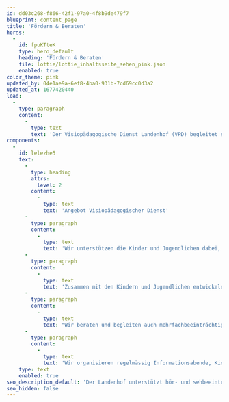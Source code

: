 ```yaml
---
id: dd03c268-f866-42f1-97a0-4f8b9de479f7
blueprint: content_page
title: 'Fördern & Beraten'
heros:
  -
    id: fpuKTteK
    type: hero_default
    heading: 'Fördern & Beraten'
    file: lottie/lottie_inhaltsseite_sehen_pink.json
    enabled: true
color_theme: pink
updated_by: 04e1ae9a-6ef8-4ba0-931b-7cd69cc0d3a2
updated_at: 1677420440
lead:
  -
    type: paragraph
    content:
      -
        type: text
        text: 'Der Visiopädagogische Dienst Landenhof (VPD) begleitet sehbeeinträchtigte Kinder, Jugendliche und deren Umfeld vom Zeitpunkt der Diagnose – also oft vom Säuglingsalter an – bis zum Abschluss der obligatorischen Schulzeit.'
components:
  -
    id: lelezhe5
    text:
      -
        type: heading
        attrs:
          level: 2
        content:
          -
            type: text
            text: 'Angebot Visiopädagogischer Dienst'
      -
        type: paragraph
        content:
          -
            type: text
            text: 'Wir unterstützen die Kinder und Jugendlichen dabei, ihre Sehfähigkeiten optimal zu entwickeln sowie kognitive, motorische, soziale und emotionale Fähigkeiten zu entfalten. '
      -
        type: paragraph
        content:
          -
            type: text
            text: 'Zusammen mit den Kindern und Jugendlichen entwickeln wir Strategien, damit sie ihren Sehrest und ihre anderen Sinne optimal einsetzen können, möglichst selbstständig agieren und sich integrieren können.'
      -
        type: paragraph
        content:
          -
            type: text
            text: "Wir beraten und begleiten auch mehrfachbeeinträchtigte Kinder und Jugendliche mit einer Sehbehinderung, von der Geburt bis zum Abschluss der obligatorischen Schulzeit. \_"
      -
        type: paragraph
        content:
          -
            type: text
            text: 'Wir organisieren regelmässig Informationsabende, Kinder- und Familientreffen und bieten Weiterbildungen für Lehrpersonen an.'
    type: text
    enabled: true
seo_description_default: 'Der Landenhof unterstützt hör- und sehbeeinträchtigte Kinder & Jugendliche in ihrem selbstbestimmten Leben durch Förderung ihrer Fähigkeiten & Entwicklung'
seo_hidden: false
---
```

